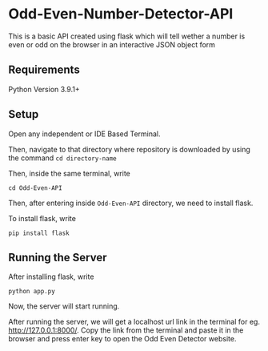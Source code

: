 # Odd-Even-Number-Detector-API
This is a basic API created using flask which will tell wether a number is even or odd on the browser in an 
interactive JSON object form


## Requirements
Python Version 3.9.1+

## Setup

Open any independent or IDE Based Terminal.

Then, navigate to that directory where repository is downloaded by using the command `cd directory-name` 


Then, inside the same terminal, write
```
cd Odd-Even-API
```


Then, after entering inside `Odd-Even-API` directory, we need to install flask.


To install flask, write 
```
pip install flask
```


## Running the Server

After installing flask, write

```
python app.py
```
Now, the server will start running.

After running the server, we will get a localhost url link in the terminal for eg. http://127.0.0.1:8000/. Copy the link from the terminal and paste it in the browser and press enter key to open the Odd Even Detector website.

